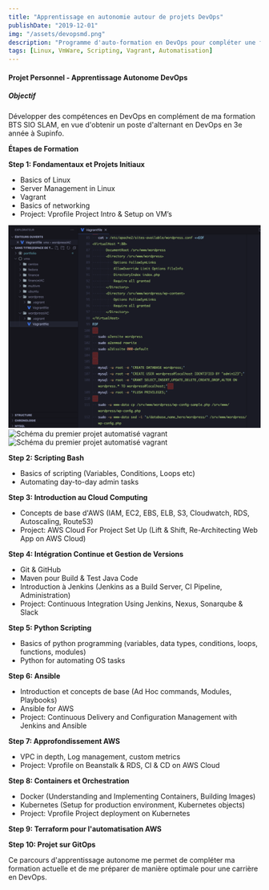 ```yaml
---
title: "Apprentissage en autonomie autour de projets DevOps"
publishDate: "2019-12-01"
img: "/assets/devopsmd.png"
description: "Programme d'auto-formation en DevOps pour compléter une formation BTS SIO SLAM, en préparation pour un poste en alternance."
tags: [Linux, VmWare, Scripting, Vagrant, Automatisation]
---
```


<h4> Projet Personnel - Apprentissage Autonome DevOps</h4>

<h5> Objectif</h5>
Développer des compétences en DevOps en complément de ma formation BTS SIO SLAM, en vue d'obtenir un poste d'alternant en DevOps en 3e année à Supinfo.

<Strong>Étapes de Formation</Strong>

<Strong>Step 1: Fondamentaux et Projets Initiaux</Strong>
- Basics of Linux
- Server Management in Linux
- Vagrant
- Basics of networking
- Project: Vprofile Project Intro & Setup on VM’s

![Visuel d'un fichier Vagrant](/public/assets/vagrantfile.png)
![Schéma du premier projet automatisé vagrant](/assets/projetDevOps1.png)
![Schéma du premier projet automatisé vagrant](/assets/vagrantProjectHKH.png)




<Strong>Step 2: Scripting Bash</Strong>
- Basics of scripting (Variables, Conditions, Loops etc)
- Automating day-to-day admin tasks

<Strong>Step 3: Introduction au Cloud Computing</Strong>
- Concepts de base d'AWS (IAM, EC2, EBS, ELB, S3, Cloudwatch, RDS, Autoscaling, Route53)
- Project: AWS Cloud For Project Set Up (Lift & Shift, Re-Architecting Web App on AWS Cloud)

<Strong>Step 4: Intégration Continue et Gestion de Versions</Strong>
- Git & GitHub
- Maven pour Build & Test Java Code
- Introduction à Jenkins (Jenkins as a Build Server, CI Pipeline, Administration)
- Project: Continuous Integration Using Jenkins, Nexus, Sonarqube & Slack

<Strong>Step 5: Python Scripting</Strong>
- Basics of python programming (variables, data types, conditions, loops, functions, modules)
- Python for automating OS tasks

<Strong>Step 6: Ansible</Strong>
- Introduction et concepts de base (Ad Hoc commands, Modules, Playbooks)
- Ansible for AWS
- Project: Continuous Delivery and Configuration Management with Jenkins and Ansible

<Strong>Step 7: Approfondissement AWS</Strong>
- VPC in depth, Log management, custom metrics
- Project: Vprofile on Beanstalk & RDS, CI & CD on AWS Cloud

<Strong>Step 8: Containers et Orchestration</Strong>
- Docker (Understanding and Implementing Containers, Building Images)
- Kubernetes (Setup for production environment, Kubernetes objects)
- Project: Vprofile Project deployment on Kubernetes

<Strong>Step 9: Terraform pour l'automatisation AWS</Strong>

<Strong>Step 10: Projet sur GitOps</Strong>

Ce parcours d'apprentissage autonome me permet de compléter ma formation actuelle et de me préparer de manière optimale pour une carrière en DevOps.
